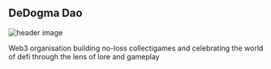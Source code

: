 ## DeDogma Dao 

![header image](https://github.com/DeDogmaDao/.github/raw/main/Finalheader2%20(1).jpg?raw=true)

Web3 organisation building no-loss collectigames and celebrating the world of defi through the lens of lore and gameplay
<!--

**Here are some ideas to get you started:**

🙋‍♀️ A short introduction - what is your organization all about?
🌈 Contribution guidelines - how can the community get involved?
👩‍💻 Useful resources - where can the community find your docs? Is there anything else the community should know?
🍿 Fun facts - what does your team eat for breakfast?
🧙 Remember, you can do mighty things with the power of [Markdown](https://docs.github.com/github/writing-on-github/getting-started-with-writing-and-formatting-on-github/basic-writing-and-formatting-syntax)
-->
